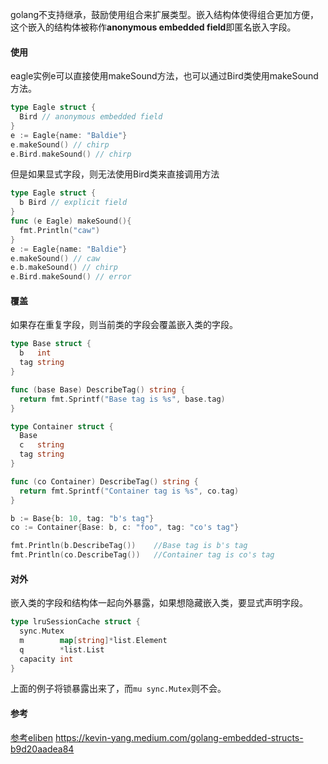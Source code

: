 golang不支持继承，鼓励使用组合来扩展类型。嵌入结构体使得组合更加方便，这个嵌入的结构体被称作**anonymous embedded field**即匿名嵌入字段。
#### 使用
eagle实例e可以直接使用makeSound方法，也可以通过Bird类使用makeSound方法。
```go
type Eagle struct {
  Bird // anonymous embedded field
}
e := Eagle{name: "Baldie"}
e.makeSound() // chirp
e.Bird.makeSound() // chirp
```
但是如果显式字段，则无法使用Bird类来直接调用方法
```go
type Eagle struct {
  b Bird // explicit field
}
func (e Eagle) makeSound(){
  fmt.Println("caw")
}
e := Eagle{name: "Baldie"}
e.makeSound() // caw
e.b.makeSound() // chirp
e.Bird.makeSound() // error
```
#### 覆盖
如果存在重复字段，则当前类的字段会覆盖嵌入类的字段。
```go
type Base struct {
  b   int
  tag string
}

func (base Base) DescribeTag() string {
  return fmt.Sprintf("Base tag is %s", base.tag)
}

type Container struct {
  Base
  c   string
  tag string
}

func (co Container) DescribeTag() string {
  return fmt.Sprintf("Container tag is %s", co.tag)
}
```
```go
b := Base{b: 10, tag: "b's tag"}
co := Container{Base: b, c: "foo", tag: "co's tag"}

fmt.Println(b.DescribeTag())    //Base tag is b's tag
fmt.Println(co.DescribeTag())   //Container tag is co's tag
```
#### 对外
嵌入类的字段和结构体一起向外暴露，如果想隐藏嵌入类，要显式声明字段。
```go
type lruSessionCache struct {
  sync.Mutex
  m        map[string]*list.Element
  q        *list.List
  capacity int
}
```
上面的例子将锁暴露出来了，而`mu sync.Mutex`则不会。

#### 参考
[参考eliben](https://eli.thegreenplace.net/2020/embedding-in-go-part-1-structs-in-structs/)
https://kevin-yang.medium.com/golang-embedded-structs-b9d20aadea84